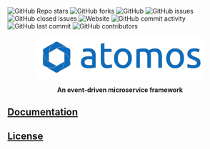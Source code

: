 ![GitHub Repo stars](https://img.shields.io/github/stars/juliusotte/atomos?style=social)
![GitHub forks](https://img.shields.io/github/forks/juliusotte/atomos?style=social)
![GitHub](https://img.shields.io/github/license/juliusotte/atomos)
![GitHub issues](https://img.shields.io/github/issues/juliusotte/atomos)
![GitHub closed issues](https://img.shields.io/github/issues-closed/juliusotte/atomos)
![Website](https://img.shields.io/website?down_message=offline&label=documentation&up_message=online&url=https%3A%2F%2Fatomos.azard.io)
![GitHub commit activity](https://img.shields.io/github/commit-activity/m/juliusotte/atomos?label=commits)
![GitHub last commit](https://img.shields.io/github/last-commit/juliusotte/atomos)
![GitHub contributors](https://img.shields.io/github/contributors-anon/juliusotte/atomos)

<div align='center'>
  <img src='docs/assets/graphics/banner.svg' alt='atomos' width='75%' />
  <p><b>An event-driven microservice framework</b></p>
</div>

## [Documentation](docs/index.md)

## [License](LICENSE)